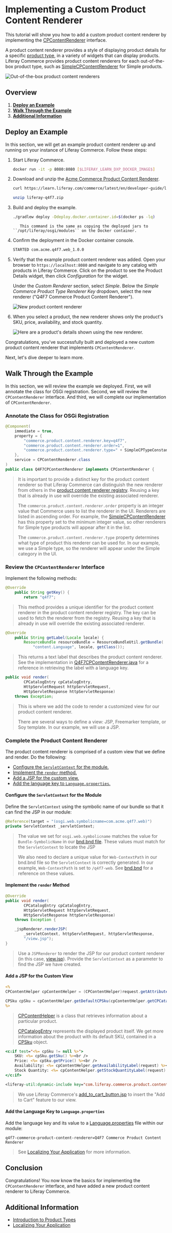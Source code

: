 # Implementing a Custom Product Content Renderer

This tutorial will show you how to add a custom product content renderer by implementing the [CPContentRenderer](https://github.com/liferay/liferay-portal/blob/[$LIFERAY_LEARN_PORTAL_GIT_TAG$]/modules/apps/commerce/commerce-product-content-api/src/main/java/com/liferay/commerce/product/content/render/CPContentRenderer.java) interface.

A product content renderer provides a style of displaying product details for a specific [product type](../../managing-a-catalog/creating-and-managing-products/product-types/introduction-to-product-types.md), in a variety of widgets that can display products. Liferay Commerce provides product content renderers for each out-of-the-box product type, such as [SimpleCPContentRenderer](https://github.com/liferay/liferay-portal/blob/[$LIFERAY_LEARN_PORTAL_GIT_TAG$]/modules/apps/commerce/commerce-product-type-simple/src/main/java/com/liferay/commerce/product/type/simple/internal/SimpleCPContentRenderer.java) for Simple products.

![Out-of-the-box product content renderers](./implementing-a-custom-product-content-renderer/images/01.png "Out-of-the-box product content renderers")

## Overview

1. [**Deploy an Example**](#deploy-an-example)
1. [**Walk Through the Example**](#walk-through-the-example)
1. [**Additional Information**](#additional-information)

## Deploy an Example

In this section, we will get an example product content renderer up and running on your instance of Liferay Commerce. Follow these steps:

1. Start Liferay Commerce.

    ```bash
    docker run -it -p 8080:8080 [$LIFERAY_LEARN_DXP_DOCKER_IMAGE$]
    ```

1. Download and unzip the [Acme Commerce Product Content Renderer](./liferay-q4f7.zip).

    ```bash
    curl https://learn.liferay.com/commerce/latest/en/developer-guide/liferay-q4f7.zip -O
    ```

    ```bash
    unzip liferay-q4f7.zip
    ```

1. Build and deploy the example.

    ```bash
    ./gradlew deploy -Ddeploy.docker.container.id=$(docker ps -lq)
    ```

    ```note::
       This command is the same as copying the deployed jars to ``/opt/liferay/osgi/modules`` on the Docker container.
    ```

1. Confirm the deployment in the Docker container console.

    ```bash
    STARTED com.acme.q4f7.web_1.0.0
    ```

1. Verify that the example product content renderer was added. Open your browser to `https://localhost:8080` and navigate to any catalog with products in Liferay Commerce. Click on the product to see the Product Details widget, then click _Configuration_ for the widget.

    Under the _Custom Renderer_ section, select _Simple_. Below the _Simple Commerce Product Type Renderer Key_ dropdown, select the new renderer ("Q4F7 Commerce Product Content Renderer").

    ![New product content renderer](./implementing-a-custom-product-content-renderer/images/02.png "New product content renderer")

1. When you select a product, the new renderer shows only the product's SKU, price, availability, and stock quantity.

    ![Here are a product's details shown using the new renderer.](./implementing-a-custom-product-content-renderer/images/03.png "Details shown using the new  renderer")

Congratulations, you've successfully built and deployed a new custom product content renderer that implements `CPContentRenderer`.

Next, let's dive deeper to learn more.

## Walk Through the Example

In this section, we will review the example we deployed. First, we will annotate the class for OSGi registration. Second, we will review the `CPContentRenderer` interface. And third, we will complete our implementation of `CPContentRenderer`.

### Annotate the Class for OSGi Registration

```java
@Component(
    immediate = true,
    property = {
        "commerce.product.content.renderer.key=q4f7",
        "commerce.product.content.renderer.order=1",
        "commerce.product.content.renderer.type=" + SimpleCPTypeConstants.NAME
    },
    service = CPContentRenderer.class
)
public class Q4F7CPContentRenderer implements CPContentRenderer {
```

> It is important to provide a distinct key for the product content renderer so that Liferay Commerce can distinguish the new renderer from others in the [product content renderer registry](https://github.com/liferay/liferay-portal/blob/[$LIFERAY_LEARN_PORTAL_GIT_TAG$]/modules/apps/commerce/commerce-product-content-web/src/main/java/com/liferay/commerce/product/content/web/internal/render/CPContentRendererRegistryImpl.java). Reusing a key that is already in use will override the existing associated renderer.
>
> The `commerce.product.content.renderer.order` property is an integer value that Commerce uses to list the renderer in the UI. Renderers are listed in ascending order. For example, the [SimpleCPContentRenderer](https://github.com/liferay/liferay-portal/blob/[$LIFERAY_LEARN_PORTAL_GIT_TAG$]/modules/apps/commerce/commerce-product-type-simple/src/main/java/com/liferay/commerce/product/type/simple/internal/SimpleCPContentRenderer.java) has this property set to the minimum integer value, so other renderers for Simple type products will appear after it in the list.
>
> The `commerce.product.content.renderer.type` property determines what type of product this renderer can be used for. In our example, we use a Simple type, so the renderer will appear under the Simple category in the UI.

### Review the `CPContentRenderer` Interface

Implement the following methods:

```java
@Override
	public String getKey() {
		return "q4f7";
```

> This method provides a unique identifier for the product content renderer in the product content renderer registry. The key can be used to fetch the renderer from the registry. Reusing a key that is already in use will override the existing associated renderer.

```java
@Override
	public String getLabel(Locale locale) {
		ResourceBundle resourceBundle = ResourceBundleUtil.getBundle(
			"content.Language", locale, getClass());
```

> This returns a text label that describes the product content renderer. See the implementation in [Q4F7CPContentRenderer.java](https://github.com/liferay/liferay-learn/blob/master/docs/commerce/latest/en/developer-guide/implementing-a-custom-product-content-renderer/resources/liferay-q4f7.zip/q4f7-web/src/main/java/com/acme/q4f7/web/internal/commerce/product/content/renderer/Q4F7CPContentRenderer.java) for a reference in retrieving the label with a language key.

```java
public void render(
        CPCatalogEntry cpCatalogEntry,
        HttpServletRequest httpServletRequest,
        HttpServletResponse httpServletResponse)
    throws Exception;
```

> This is where we add the code to render a customized view for our product content renderer.
>
> There are several ways to define a view: JSP, Freemarker template, or Soy template. In our example, we will use a JSP.

### Complete the Product Content Renderer

The product content renderer is comprised of a custom view that we define and render. Do the following:

* [Configure the `ServletContext` for the module.](#configure-the-servletcontext-for-the-module)
* [Implement the `render` method.](#implement-the-render-method)
* [Add a JSP for the custom view.](#add-a-jsp-for-the-custom-view)
* [Add the language key to `Language.properties`.](#add-the-language-key-to-languageproperties)

#### Configure the `ServletContext` for the Module

Define the `ServletContext` using the symbolic name of our bundle so that it can find the JSP in our module:

```java
@Reference(target = "(osgi.web.symbolicname=com.acme.q4f7.web)")
private ServletContext _servletContext;
```

> The value we set for `osgi.web.symbolicname` matches the value for `Bundle-SymbolicName` in our [bnd.bnd file](https://github.com/liferay/liferay-learn/blob/master/docs/commerce/latest/en/developer-guide/implementing-a-custom-product-content-renderer/resources/liferay-q4f7.zip/q4f7-web/bnd.bnd). These values must match for the `ServletContext` to locate the JSP
>
> We also need to declare a unique value for `Web-ContextPath` in our bnd.bnd file so the `ServletContext` is correctly generated. In our example, `Web-ContextPath` is set to `/q4f7-web`. See [bnd.bnd](https://github.com/liferay/liferay-learn/blob/master/docs/commerce/latest/en/developer-guide/implementing-a-custom-product-content-renderer/resources/liferay-q4f7.zip/q4f7-web/bnd.bnd) for a reference on these values.

#### Implement the `render` Method

```java
@Override
public void render(
        CPCatalogEntry cpCatalogEntry,
        HttpServletRequest httpServletRequest,
        HttpServletResponse httpServletResponse)
    throws Exception {

    _jspRenderer.renderJSP(
        _servletContext, httpServletRequest, httpServletResponse,
        "/view.jsp");
}
```

> Use a `JSPRenderer` to render the JSP for our product content renderer (in this case, [view.jsp](https://github.com/liferay/liferay-learn/blob/master/docs/commerce/latest/en/developer-guide/implementing-a-custom-product-content-renderer/resources/liferay-q4f7.zip/q4f7-web/src/main/resources/META-INF/resources/view.jsp)). Provide the `ServletContext` as a parameter to find the JSP we have created.

#### Add a JSP for the Custom View

```jsp
<%
CPContentHelper cpContentHelper = (CPContentHelper)request.getAttribute(CPContentWebKeys.CP_CONTENT_HELPER);

CPSku cpSku = cpContentHelper.getDefaultCPSku(cpContentHelper.getCPCatalogEntry(request));
%>
```

> [CPContentHelper](https://github.com/liferay/liferay-portal/blob/[$LIFERAY_LEARN_PORTAL_GIT_TAG$]/modules/apps/commerce/commerce-product-content-web/src/main/java/com/liferay/commerce/product/content/web/internal/util/CPContentHelperImpl.java) is a class that retrieves information about a particular product.
>
> [CPCatalogEntry](https://github.com/liferay/liferay-portal/blob/[$LIFERAY_LEARN_PORTAL_GIT_TAG$]/modules/apps/commerce/commerce-product-api/src/main/java/com/liferay/commerce/product/catalog/CPCatalogEntry.java) represents the displayed product itself. We get more information about the product with its default SKU, contained in a [CPSku](https://github.com/liferay/liferay-portal/blob/[$LIFERAY_LEARN_PORTAL_GIT_TAG$]/modules/apps/commerce/commerce-product-service/src/main/java/com/liferay/commerce/product/internal/catalog/CPSkuImpl.java) object.

```jsp
<c:if test="<%= cpSku != null %>">
    SKU: <%= cpSku.getSku() %><br />
    Price: <%= cpSku.getPrice() %><br />
    Availability: <%= cpContentHelper.getAvailabilityLabel(request) %><br />
    Stock Quantity: <%= cpContentHelper.getStockQuantityLabel(request) %>
</c:if>

<liferay-util:dynamic-include key="com.liferay.commerce.product.content.web#/add_to_cart#" />
```

> We use Liferay Commerce's [add_to_cart_button.jsp](https://github.com/liferay/liferay-portal/blob/[$LIFERAY_LEARN_PORTAL_GIT_TAG$]/modules/apps/commerce/commerce-cart-content-web/src/main/resources/META-INF/resources/dynamic_include/add_to_cart_button.jsp) to insert the "Add to Cart" feature to our view.

#### Add the Language Key to `Language.properties`

Add the language key and its value to a [Language.properties](https://github.com/liferay/liferay-learn/blob/master/docs/commerce/latest/en/developer-guide/implementing-a-custom-product-content-renderer/resources/liferay-q4f7.zip/q4f7-web/src/main/resources/content/Language.properties) file within our module:

```properties
q4f7-commerce-product-content-renderer=Q4F7 Commerce Product Content Renderer
```

> See [Localizing Your Application](https://help.liferay.com/hc/en-us/articles/360018168251-Localizing-Your-Application) for more information.

## Conclusion

Congratulations! You now know the basics for implementing the `CPContentRenderer` interface, and have added a new product content renderer to Liferay Commerce.

## Additional Information

* [Introduction to Product Types](../../managing-a-catalog/creating-and-managing-products/product-types/introduction-to-product-types.md)
* [Localizing Your Application](https://help.liferay.com/hc/en-us/articles/360018168251-Localizing-Your-Application)
